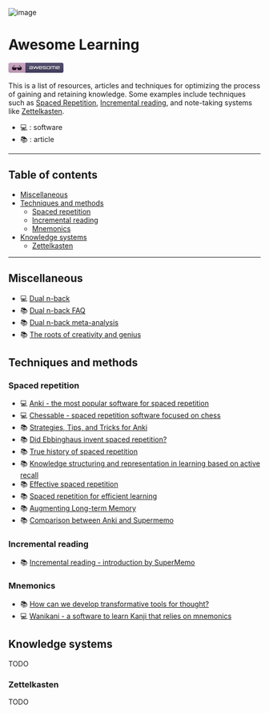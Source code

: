 ![image](https://github.com/wrongbyte/awesome-learning/assets/57643375/049a9ed5-ebcd-4c99-876c-5bcefc8dbb9b)
# Awesome Learning



[![Awesome](https://github.com/awesome-selfhosted/awesome-selfhosted/blob/master/_static/awesome.png)](https://github.com/sindresorhus/awesome)

This is a list of resources, articles and techniques for optimizing the process of gaining and retaining knowledge. Some examples include techniques such as [Spaced Repetition](https://en.wikipedia.org/wiki/Spaced_repetition), [Incremental reading](https://en.wikipedia.org/wiki/Incremental_reading), and note-taking systems like [Zettelkasten](https://en.wikipedia.org/wiki/Zettelkasten).

- :computer: : software
- :books: : article
--------------------

## Table of contents

- [Miscellaneous](#miscellaneous)
- [Techniques and methods](#techniques-and-methods)
  - [Spaced repetition](#spaced-repetition)
  - [Incremental reading](#incremental-reading)
  - [Mnemonics](#mnemonics)
- [Knowledge systems](#knowledge-systems)
  - [Zettelkasten](#zettelkasten)

--------------------

## Miscellaneous
- 💻 [Dual n-back](https://brainscale.net/app/dual-n-back)
- 📚 [Dual n-back FAQ](https://gwern.net/dnb-faq)
- 📚 [Dual n-back meta-analysis](https://gwern.net/dnb-meta-analysis)
- 📚 [The roots of creativity and genius](https://web.archive.org/web/20220926180420/https://www.supermemo.com/en/archives1990-2015/articles/genius)

## Techniques and methods
### Spaced repetition
- 💻 [Anki - the most popular software for spaced repetition](https://ankiweb.net/)
- 💻 [Chessable - spaced repetition software focused on chess](https://www.chessable.com/)
- 📚 [Strategies, Tips, and Tricks for Anki](https://senrigan.io/blog/everything-i-know-strategies-tips-and-tricks-for-spaced-repetition-anki)
- 📚 [Did Ebbinghaus invent spaced repetition?](https://www.supermemo.com/en/blog/did-ebbinghaus-invent-spaced-repetition)
- 📚 [True history of spaced repetition](https://web.archive.org/web/20221002121044/https://www.supermemo.com/en/articles/history)
- 📚 [Knowledge structuring and representation in learning based on active recall](https://www.supermemo.com/en/blog/knowledge-structuring-and-representation-in-learning-based-on-active-recall)
- 📚 [Effective spaced repetition](https://borretti.me/article/effective-spaced-repetition)
- 📚 [Spaced repetition for efficient learning](https://gwern.net/spaced-repetition)
- 📚 [Augmenting Long-term Memory](http://augmentingcognition.com/ltm.html)
- 📚 [Comparison between Anki and Supermemo](https://www.masterhowtolearn.com/2018-11-11-my-comparison-between-anki-and-supermemo/?utm_source=pocket_list)

  
### Incremental reading
- 📚 [Incremental reading - introduction by SuperMemo](https://web.archive.org/web/20201109033710/https://www.supermemo.com/en/archives1990-2015/help/read)
### Mnemonics
- 📚 [How can we develop transformative tools for thought? ](https://numinous.productions/ttft/)
- :computer: [Wanikani - a software to learn Kanji that relies on mnemonics](https://www.wanikani.com/) 
## Knowledge systems
TODO
### Zettelkasten
TODO
